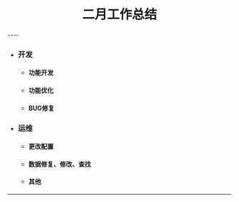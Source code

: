 <div>
	<H1 align = "center">二月工作总结</H1>
</div>
----

- ### 开发
	- #### 功能开发
	- #### 功能优化
	- #### BUG修复
- ### 运维
	- #### 更改配置
	- #### 数据修复、修改、查找
	- #### 其他


----